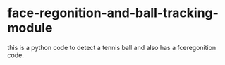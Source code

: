 # face-regonition-and-ball-tracking-module
this is a python code to detect a tennis ball and also has a fceregonition code.
